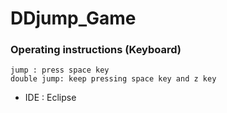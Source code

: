 # DDjump_Game

### Operating instructions (Keyboard)
	jump : press space key
	double jump: keep pressing space key and z key
	
* IDE : Eclipse